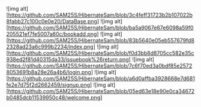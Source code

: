 
![img alt][https://github.com/SAM25S/HibernateSam/blob/3c4feff31723b2b107022b8fabb27c100c0e0e20/DataBase.png]
![img alt][https://github.com/SAM25S/HibernateSam/blob/ba5a9067e67e6098a59f0205521ef7fe5007a60c/bookadd.png]
![img alt][https://github.com/SAM25S/HibernateSam/blob/83b5640e05eb557679fd82328ad23a6c999b2234/index.png]
![img alt][https://github.com/SAM25S/HibernateSam/blob/f0d3bb8d8705cc582e35c938ed2f81d40315da33/issuebook%26return.png]
![img alt][https://github.com/SAM25S/HibernateSam/blob/7c6f70ed3a0bdf85e25728053691b8a28e26a4b6/login.png]
![img alt][https://github.com/SAM25S/HibernateSam/blob/a6d0affba3928668e7d681fe2e7d75f2d2662459/signup.png]
![img alt][https://github.com/SAM25S/HibernateSam/blob/05ed63e18e90e0ca34672b0485dcb11539950c48/welcome.png]
